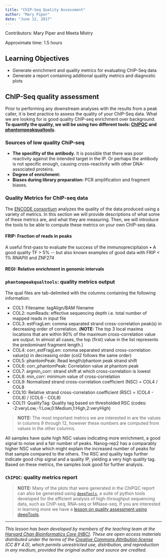 ```yaml
---
title: "ChIP-Seq Quality Assessment"
author: "Mary Piper"
date: "June 12, 2017"
---
```


Contributors: Mary Piper and Meeta Mistry

Approximate time: 1.5 hours

## Learning Objectives

* Generate enrichment and quality metrics for evaluating ChIP-Seq data
* Generate a report containing additional quality metrics and diagnostic plots

## ChIP-Seq quality assessment

Prior to performing any downstream analyses with the results from a peak caller, it is best practice to assess the quality of your ChIP-Seq data. What we are looking for is good	quality	ChIP-seq	enrichment	over	background. **To quantify the quality, we will be using two different tools: [ChIPQC](https://bioconductor.org/packages/release/bioc/html/ChIPQC.html) and [phantompeakqualtools](https://code.google.com/archive/p/phantompeakqualtools/).**

### Sources of low quality ChiP-seq

* **The specifity of the antibody.** It is possible that there was poor reactivity against the intended target in the IP. Or perhaps the antibody is not specific enough, causing cross-reactivity with other DNA-associated proteins.
* **Degree of enrichment:** 
* **Biases during library preparation:** PCR amplification and fragment biases.

### Quality Metrics for ChIP-seq data

The [ENCODE consortium](https://genome.ucsc.edu/ENCODE/qualityMetrics.html) analyzes the quality of the data produced using a variety of metrics. In this section we will provide descriptions of what some of these metrics are, and what they are measuring. Then, we will introduce the tools to be able to compute these metrics on your own ChIP-seq data.

#### FRIP: Fraction of reads in peaks
A useful	first-pass to evaluate	the	success	of	the	immunoprecipita)on
• A good	quality	TF	>	5%	-- but also known	examples	of	good	data	with	FRiP	<	1%	RNAPIII	and	ZNF274

#### REGI: Relative enrichment in genomic intervals





### `phantompeakqualtools`: quality metrics output

The qual files are tab-delimited with the columns containing the following information:

- COL1: Filename: tagAlign/BAM filename 
- COL2: numReads: effective sequencing depth i.e. total number of mapped reads in input file 
- COL3: estFragLen: comma separated strand cross-correlation peak(s) in decreasing order of correlation. (**NOTE:** The top 3 local maxima locations that are within 90% of the maximum cross-correlation value are output. In almost all cases, the top (first) value in the list represents the predominant fragment length.) 
- COL4: corr_estFragLen: comma separated strand cross-correlation value(s) in decreasing order (col2 follows the same order) 
- COL5: phantomPeak: Read length/phantom peak strand shift 
- COL6: corr_phantomPeak: Correlation value at phantom peak 
- COL7: argmin_corr: strand shift at which cross-correlation is lowest 
- COL8: min_corr: minimum value of cross-correlation 
- COL9: Normalized strand cross-correlation coefficient (NSC) = COL4 / COL8 
- COL10: Relative strand cross-correlation coefficient (RSC) = (COL4 - COL8) / (COL6 - COL8) 
- COL11: QualityTag: Quality tag based on thresholded RSC (codes: -2:veryLow,-1:Low,0:Medium,1:High,2:veryHigh)

> **NOTE:** The most important metrics we are interested in are the values in columns 9 through 12, however these numbers are computed from values in the other columns.

All samples have quite high NSC values indicating more enrichment, a good signal to noise and a fair number of peaks. Nanog-rep2 has a comparably higher NSC value which might explain the increased number of peaks for that sample compared to the others. The RSC and quality tags further indicate good chip signal and a quality IP, yielding a very high quality tag. Based on these metrics, the samples look good for further analysis.


### `ChIPQC`: quality metrics report






> **NOTE:** Many of the plots that were generated in the ChIPQC report can also be generated using [`deepTools`](http://deeptools.readthedocs.org/en/latest/content/list_of_tools.html), a suite of python tools developed for the efficient analysis of high-throughput sequencing data, such as ChIP-seq, RNA-seq or MNase-seq. If you are interested in learning more we have a [lesson on quality assessment using deepTools](https://github.com/hbctraining/In-depth-NGS-Data-Analysis-Course/blob/may2017/sessionV/lessons/qc_deeptools.md).

***
*This lesson has been developed by members of the teaching team at the [Harvard Chan Bioinformatics Core (HBC)](http://bioinformatics.sph.harvard.edu/). These are open access materials distributed under the terms of the [Creative Commons Attribution license](https://creativecommons.org/licenses/by/4.0/) (CC BY 4.0), which permits unrestricted use, distribution, and reproduction in any medium, provided the original author and source are credited.*

